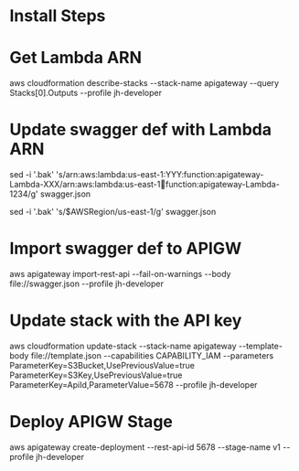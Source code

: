 # Install Steps
# Get Lambda ARN
aws cloudformation describe-stacks --stack-name apigateway --query Stacks[0].Outputs --profile jh-developer

# Update swagger def with Lambda ARN
sed -i '.bak' 's/arn:aws:lambda:us-east-1:YYY:function:apigateway-Lambda-XXX/arn:aws:lambda:us-east-1:1234:function:apigateway-Lambda-1234/g' swagger.json

sed -i '.bak' 's/$AWSRegion/us-east-1/g' swagger.json

# Import swagger def to APIGW
aws apigateway import-rest-api --fail-on-warnings --body file://swagger.json --profile jh-developer

# Update stack with the API key
aws cloudformation update-stack --stack-name apigateway --template-body file://template.json --capabilities CAPABILITY_IAM --parameters ParameterKey=S3Bucket,UsePreviousValue=true ParameterKey=S3Key,UsePreviousValue=true ParameterKey=ApiId,ParameterValue=5678 --profile jh-developer

# Deploy APIGW Stage
aws apigateway create-deployment --rest-api-id 5678 --stage-name v1 --profile jh-developer
